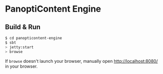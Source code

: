 # PanoptiContent Engine #

## Build & Run ##

```sh
$ cd panopticontent-engine
$ sbt
> jetty:start
> browse
```

If `browse` doesn't launch your browser, manually open [http://localhost:8080/](http://localhost:8080/) in your browser.

